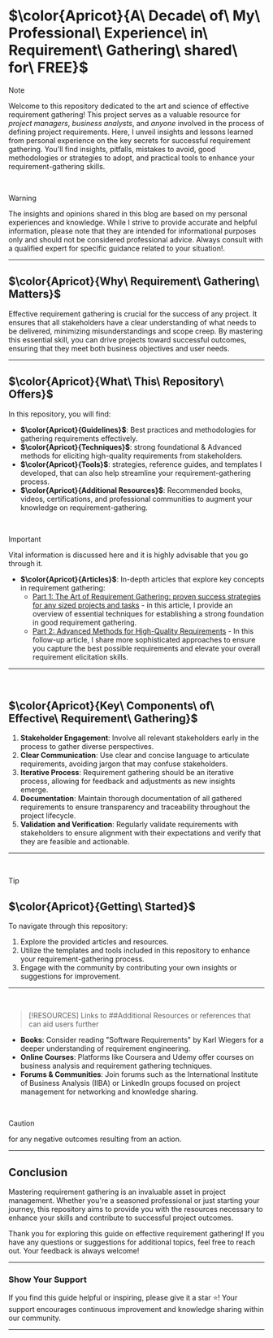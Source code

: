 
# $\color{Apricot}{A\ Decade\ of\ My\ Professional\ Experience\ in\ Requirement\ Gathering\ shared\ for\ FREE}$ 

> [!NOTE]
> Welcome to this repository dedicated to the art and science of effective requirement gathering! This project serves as a valuable resource for *project managers*, *business analysts*, and *anyone* involved in the process of defining project requirements.
> Here, I unveil insights and lessons learned from personal experience on the key secrets for successful requirement gathering. You'll find insights, pitfalls, mistakes to avoid, good methodologies or strategies to adopt, and practical tools to enhance your requirement-gathering skills.

<br>

> [!WARNING]
> The insights and opinions shared in this blog are based on my personal experiences and knowledge. While I strive to provide accurate and helpful information, please note that they are intended for informational purposes only and should not be considered professional advice. Always consult with a qualified expert for specific guidance related to your situation!.



---

## $\color{Apricot}{Why\ Requirement\ Gathering\ Matters}$ 

Effective requirement gathering is crucial for the success of any project. It ensures that all stakeholders have a clear understanding of what needs to be delivered, minimizing misunderstandings and scope creep. By mastering this essential skill, you can drive projects toward successful outcomes, ensuring that they meet both business objectives and user needs.

---

## $\color{Apricot}{What\ This\ Repository\ Offers}$

In this repository, you will find:

- **$\color{Apricot}{Guidelines\}$**: Best practices and methodologies for gathering requirements effectively.
- **$\color{Apricot}{Techniques\}$**: strong foundational & Advanced methods for eliciting high-quality requirements from stakeholders.
- **$\color{Apricot}{Tools\}$**: strategies, reference guides, and templates I developed, that can also help streamline your requirement-gathering process.
- **$\color{Apricot}{Additional Resources\}$**: Recommended books, videos, certifications, and professional communities to augment your knowledge on requirement-gathering.
<br>

> [!IMPORTANT]
> Vital information is discussed here and it is highly advisable that you go through it.

- **$\color{Apricot}{Articles\}$**: In-depth articles that explore key concepts in requirement gathering:
  - [Part 1: The Art of Requirement Gathering: proven success strategies for any sized projects and tasks](https://medium.com/@EjikeKris/the-art-of-requirement-gathering-proven-success-strategies-for-any-sized-projects-and-tasks-e955cde8169b) - in this article, I provide an overview of essential techniques for establishing a strong foundation in good requirement gathering.
  - [Part 2: Advanced Methods for High-Quality Requirements](https://medium.com/@yourusername/part-2-advanced-methods-for-high-quality-requirements) - In this follow-up article, I share more sophisticated approaches to ensure you capture the best possible requirements and elevate your overall requirement elicitation skills.

---
<br>

## $\color{Apricot}{Key\ Components\ of\ Effective\ Requirement\ Gathering}$

1. **Stakeholder Engagement**: Involve all relevant stakeholders early in the process to gather diverse perspectives.
2. **Clear Communication**: Use clear and concise language to articulate requirements, avoiding jargon that may confuse stakeholders.
3. **Iterative Process**: Requirement gathering should be an iterative process, allowing for feedback and adjustments as new insights emerge.
4. **Documentation**: Maintain thorough documentation of all gathered requirements to ensure transparency and traceability throughout the project lifecycle.
5. **Validation and Verification**: Regularly validate requirements with stakeholders to ensure alignment with their expectations and verify that they are feasible and actionable.

---
<br>

> [!TIP]
> ## $\color{Apricot}{Getting\ Started}$



To navigate through this repository:

1. Explore the provided articles and resources.
2. Utilize the templates and tools included in this repository to enhance your requirement-gathering process.
3. Engage with the community by contributing your own insights or suggestions for improvement.

---

<br>

> [!RESOURCES]
> Links to ##Additional Resources or references that can aid users further

- **Books**: Consider reading "Software Requirements" by Karl Wiegers for a deeper understanding of requirement engineering.
- **Online Courses**: Platforms like Coursera and Udemy offer courses on business analysis and requirement gathering techniques.
- **Forums & Communities**: Join forums such as the International Institute of Business Analysis (IIBA) or LinkedIn groups focused on project management for networking and knowledge sharing.


<br>

> [!CAUTION]
> for any  negative outcomes resulting from an action.

---

## Conclusion

Mastering requirement gathering is an invaluable asset in project management. Whether you're a seasoned professional or just starting your journey, this repository aims to provide you with the resources necessary to enhance your skills and contribute to successful project outcomes.

Thank you for exploring this guide on effective requirement gathering! If you have any questions or suggestions for additional topics, feel free to reach out. Your feedback is always welcome!

---

### Show Your Support

If you find this guide helpful or inspiring, please give it a star ⭐️! Your support encourages continuous improvement and knowledge sharing within our community.

---
